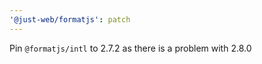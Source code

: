 ```yaml
---
'@just-web/formatjs': patch
---
```


Pin `@formatjs/intl` to 2.7.2 as there is a problem with 2.8.0
